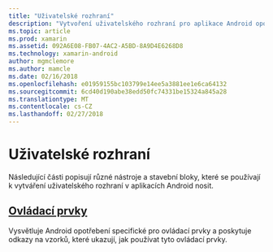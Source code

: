 ```yaml
---
title: "Uživatelské rozhraní"
description: "Vytvoření uživatelského rozhraní pro aplikace Android opotřebení"
ms.topic: article
ms.prod: xamarin
ms.assetid: 092A6E08-FB07-4AC2-A5BD-8A9D4E6268D8
ms.technology: xamarin-android
author: mgmclemore
ms.author: mamcle
ms.date: 02/16/2018
ms.openlocfilehash: e01959155bc103799e14ee5a3881ee1e6ca64132
ms.sourcegitcommit: 6cd40d190abe38edd50fc74331be15324a845a28
ms.translationtype: MT
ms.contentlocale: cs-CZ
ms.lasthandoff: 02/27/2018
---
```

# <a name="user-interface"></a>Uživatelské rozhraní

Následující části popisují různé nástroje a stavební bloky, které se používají k vytváření uživatelského rozhraní v aplikacích Android nosit.
 
##  <a name="controlsandroidwearuser-interfacecontrolsindexmd"></a>[Ovládací prvky](~/android/wear/user-interface/controls/index.md)

Vysvětluje Android opotřebení specifické pro ovládací prvky a poskytuje odkazy na vzorků, které ukazují, jak používat tyto ovládací prvky.

